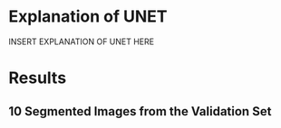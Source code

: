 # Explanation of UNET
INSERT EXPLANATION OF UNET HERE


# Results

## 10 Segmented Images from the Validation Set


